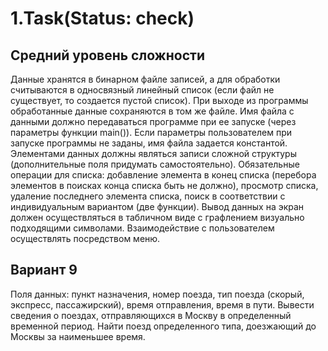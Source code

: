 # 1.Task(Status: check)
## Средний уровень сложности
Данные хранятся в бинарном файле записей, а для обработки считываются в односвязный линейный список (если файл не существует, то создается пустой список). При выходе из программы обработанные данные сохраняются в том же файле. Имя файла с данными должно передаваться программе при ее запуске (через параметры функции main()). Если параметры пользователем при запуске программы не заданы, имя файла задается константой. Элементами данных должны являться записи сложной структуры (дополнительные поля придумать самостоятельно). Обязательные операции для списка: добавление элемента в конец списка (перебора элементов в поисках конца списка быть не должно), просмотр списка, удаление последнего элемента списка, поиск в соответствии с индивидуальным вариантом (две функции). Вывод данных на экран должен осуществляться в табличном виде с графлением визуально подходящими символами. Взаимодействие с пользователем осуществлять посредством меню.
## Вариант 9
Поля данных: пункт назначения, номер поезда, тип поезда (скорый, экспресс, пассажирский), время отправления, время в пути. Вывести сведения о поездах, отправляющихся в Москву в определенный временной период. Найти поезд определенного типа, доезжающий до Москвы за наименьшее время.
